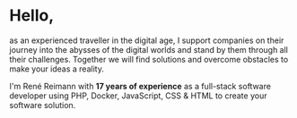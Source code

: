 # Hello,
 
as an experienced traveller in the digital age, I support companies on their journey into the abysses of the digital worlds and stand by them through all their challenges. Together we will find solutions and overcome obstacles to make your ideas a reality.

I'm René Reimann with __17 years of experience__ as a full-stack software developer using 
PHP, Docker, JavaScript, CSS & HTML to create your software solution.

